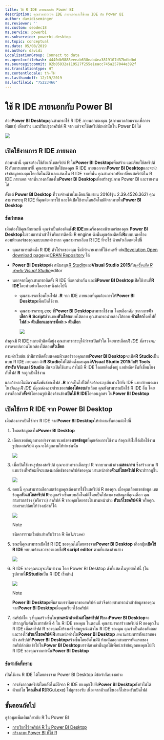 ```yaml
---
title: ใช้ R IDE ภายนอกกับ Power BI
description: คุณสามารถเปิด IDE ภายนอกและใช้งาน IDE กับ Power BI
author: davidiseminger
ms.reviewer: ''
ms.custom: seodec18
ms.service: powerbi
ms.subservice: powerbi-desktop
ms.topic: conceptual
ms.date: 05/08/2019
ms.author: davidi
LocalizationGroup: Connect to data
ms.openlocfilehash: 4440db5888eeeab638eab4ea3819107d37bdbdbd
ms.sourcegitcommit: 02b05932a119527f255e1eacc745a257044e392f
ms.translationtype: HT
ms.contentlocale: th-TH
ms.lasthandoff: 12/19/2019
ms.locfileid: "75223466"
---
```

# <a name="use-an-external-r-ide-with-power-bi"></a>ใช้ R IDE ภายนอกกับ Power BI
ด้วย**Power BI Desktop**คุณสามารถใช้ R IDE ภายนอกของคุณ (สภาพแวดล้อมรวมเพื่อการพัฒนา) เพื่อสร้าง และปรับปรุงสคริปต์ R จาก แล้วจะใช้สคริปต์เหล่านั้นใน Power BI ได้

![](media/desktop-r-ide/r-ide_1a.png)

## <a name="enable-an-external-r-ide"></a>เปิดใช้งานการ R IDE ภายนอก
ก่อนหน้านี้ คุณจะต้องใช้ตัวแก้ไขสคริปต์ R ใน**Power BI Desktop**เพื่อสร้าง และเรียกใช้สคริปต์ R กับการเผยแพร่นี้ คุณสามารถเปิดใช้ของคุณ R IDE ภายนอกจาก**Power BI Desktop**และจะนำเข้าข้อมูลของคุณโดยอัตโนมัติ และแสดงใน R IDE จากที่นั่น คุณสามารถปรับเปลี่ยนสคริปต์ใน R IDE ภายนอก จากนั้นวางกลับลงใน**Power BI Desktop**เพื่อสร้างรูปภาพ Power BI และรายงานได้

ตั้งแต่ **Power BI Desktop** ที่วางจำหน่ายในเดือนกันยายน 2016(รุ่น 2.39.4526.362) คุณสามารถระบุ R IDE ที่คุณต้องการใช้ และได้เปิดใช้งานโดยอัตโนมัติจากภายใน**Power BI Desktop**

### <a name="requirements"></a>ข้อกำหนด
เมื่อต้องใช้คุณลักษณะนี้ คุณจำเป็นต้องติดตั้ง**R IDE**บนเครื่องคอมพิวเตอร์ของคุณ **Power BI Desktop**ไม่รวมการนำเข้าใช้หรือการติดตั้ง R engine ดังนั้นคุณต้องติดตั้ง**R**แบบบนเครื่องคอมพิวเตอร์ของคุณแบบแยกต่างหาก คุณสามารถเลือก R IDE ที่จะใช้ ด้วยตัวเลือกต่อไปนี้

* คุณสามารถติดตั้ง R IDE ตัวโปรดของคุณ ซึ่งมีจำนวนมากที่ใช้งานฟรี เช่น[Revolution Open download page](https://mran.revolutionanalytics.com/download/)และ[CRAN Repository](https://cran.r-project.org/bin/windows/base/) ได้
* **Power BI Desktop**ยัง สนับสนุน[R Studio](https://www.rstudio.com/)และ**Visual Studio 2015**กับ[*เครื่องมือ R สำหรับ Visual Studio*](/visualstudio/rtvs)editor
* นอกจากนี้คุณสามารถติดตั้ง R IDE ที่แตกต่างกัน และมี**Power BI Desktop**เปิดใช้งานที่**R IDE**โดยทำอย่างใดอย่างหนึ่งต่อไปนี้
  
  * คุณสามารถเชื่อมโยงไฟล์ **.R** จาก IDE ภายนอกที่คุณต้องการให้**Power BI Desktop**เพื่อเปิดใช้งาน
  * คุณสามารถระบุ.exe ที่**Power BI Desktop**สามารถใช้งาน โดยเลือก*อื่น ๆ*จากการ**ตัวเลือก R Script**ส่วนของ**ตัวเลือก**แบบโต้ตอบ คุณสามารถนำกล่องโต้ตอบ **ตัวเลือก**โดยไปที่**ไฟล์ > ตัวเลือกและการตั้งค่า > ตัวเลือก**
    
    ![](media/desktop-r-ide/r-ide_1b.png)

ถ้าคุณมี R IDE หลายตัวติดตั้อยู่ง คุณสามารถระบุได้ว่าจะเปิดตัวใด โดยการเลือก*R IDE ที่ตรวจพบ*การดรอปดาวน์ในกล่องโต้ตอบ**ตัวเลือก**

ตามค่าเริ่มต้น ถ้ามีการติดตั้งบนคอมพิวเตอร์ของคุณภาย**Power BI Desktop**จะเปิด**R Studio**เป็นแบบ R IDE ภายนอก ถ้า**R Studio**ไม่ได้ติดตั้งและคุณมี**Visual Studio 2015**กับ**R Tools สำหรับ Visual Studio** มันจะเปิดใช้แทน ถ้าไม่มี R IDE ใดเลยติดตั้งอยู่ แอปพลิเคชันที่เชื่อมโยงกับไฟล์ **R** จะถูกเปิดใช้งาน

และถ้าหากไม่มีความสัมพันธ์ของไฟล์ **.R** อาจเป็นไปได้ที่จะต้องระบุเส้นทางไปยัง IDE แบบกำหนดเอง ใน*เรียกดู R IDE ที่คุณต้องการ*ส่วนของ**กล่องโต้ตอบ**ตัวเลือก คุณยังสามารถเปิดใช้ R IDE อื่น โดยการเลือกตัว**ตั้งค่า**ไอคอนรูปเฟืองด้านข้าง**เปิดใช้ R IDE**ไอคอนลูกศร ใน**Power BI Desktop**

## <a name="launch-an-r-ide-from-power-bi-desktop"></a>เปิดใช้การ R IDE จาก Power BI Desktop
เมื่อต้องการเปิดใช้การ R IDE จาก**Power BI Desktop**ให้ทำตามขั้นตอนต่อไปนี้

1. โหลดข้อมูลลงใน**Power BI Desktop**
2. เลือกเขตข้อมูลบางอย่างจากบานหน้าต่าง**เขตข้อมูล**ที่คุณต้องการใช้งาน ถ้าคุณยังไม่ได้เปิดใช้งานรูปของสคริปต์ คุณจะได้ถูกถามให้ทำเช่นนั้น
   
   ![](media/desktop-r-ide/r-ide_3.png)
3. เมื่อเปิดใช้งานรูปของสคริปต์ คุณจะสามารถเลือกรูป R จากบานหน้าต่าง**แสดงภาพ** ซึ่งสร้างภาพ R แบบว่างที่พร้อมที่จะแสดงผลลัพธ์ของสคริปต์ของคุณ บานหน้าต่าง**ตัวแก้ไขสคริปต์ R**จะปรากฏขึ้น
   
   ![](media/desktop-r-ide/r-ide_4.png)
4. ตอนนี้ คุณสามารถเลือกเขตข้อมูลคุณต้องการใช้ในสคริปต์ R ของคุณ เมื่อคุณเลือกเขตข้อมูล เขตข้อมูล**ตัวแก้ไขสคริปต์ R**จะถูกสร้างขึ้นแบบอัตโนมัติโดยเป็นไปตามเขตข้อมูลที่คุณเลือก คุณสามารถสร้าง (หรือวาง) สคริปต์ R ของคุณโดยตรงในบานหน้าต่าง **ตัวแก้ไขสคริปต์ R** หรือคุณสามารถปล่อยให้ว่างเปล่าก็ได้
   
   ![](media/desktop-r-ide/r-ide_5.png)
   
   > [!NOTE]
   > ชนิดการรวมเริ่มต้นสำหรับวิชวล R คือ*ไม่รวมค่า*
   > 
   > 
5. ขณะนี้คุณสามารถเปิดใช้ R IDE ของคุณได้โดยตรงจาก**Power BI Desktop** เลือกปุ่ม**เปิดใช้ R IDE** พบบนด้านขวาของแถบชื่อ**R script editor** ตามที่แสดงด้านล่าง
   
   ![](media/desktop-r-ide/r-ide_6.png)
6. R IDE ของคุณระบุจะเริ่มทำงาน โดย Power BI Desktop ดังที่แสดงในรูปต่อไปนี้ (ในรูปภาพนี้**RStudio**เป็น R IDE เริ่มต้น)
   
   ![](media/desktop-r-ide/r-ide_7.png)
   
   > [!NOTE]
   > **Power BI Desktop**เพิ่มสามบรรทัดแรกของสคริปต์ แล้วจึงค่อยสามารถนำเข้าข้อมูลของคุณจาก**Power BI Desktop**เมื่อคุณเรียกใช้สคริปต์
   > 
   > 
7. สคริปต์ใด ๆ ที่คุณสร้างขึ้นใน**บานหน้าต่างตัวแก้ไขสคริปต์ R**ของ**Power BI Desktop**จะปรากฏเริ่มต้นในบรรทัดที่ 4 ใน R IDE ของคุณ ในตอนนี้ คุณสามารถสร้างสคริปต์ R ของคุณใน R IDE เมื่อสคริปต์ R ของคุณนั้สร้างเสร็จสมบูรณ์แล้วใน R IDE ของคุณ คุณจำเป็นต้องคัดลอก และวางไว้**ตัวแก้ไขสคริปต์ R**บานหน้าต่างใน**Power BI Desktop** *ยกเว้น*สามบรรทัดแรกของตัว สคริปต์ที่**Power BI Desktop**สร้างขึ้นโดยอัตโนมัติ ห้ามคัดลอกสามบรรทัดแรกของสคริปต์กลับเข้าไปใน**Power BI Desktop**บรรทัดเหล่านั้นถูกใช้เพื่อนำเข้าข้อมูลของคุณไปยัง R IDE ของคุณจากเท่านั้น**Power BI Desktop**

### <a name="known-limitations"></a>ข้อจำกัดที่ทราบ
เปิดใช้งาน R IDE ได้โดยตรงจาก Power BI Desktop มีข้อจำกัดบางอย่าง

* การส่งออกสคริปต์โดยอัตโนมัติจาก R IDE ของคุณไปยัง**Power BI Desktop**ยังทำไม่ได้
* ตัวแก้ไข **ไคลเอ็นต์ R**(RGui.exe) ไม่ถูกรองรับ เนื่องจากตัวแก้ไขเองก็ไม่รองรับเปิดไฟล์

## <a name="next-steps"></a>ขั้นตอนถัดไป
ดูข้อมูลเพิ่มเติมเกี่ยวกับ R ใน Power BI

* [การเรียกใช้สคริปต์ R ใน Power BI Desktop](desktop-r-scripts.md)
* [สร้างภาพ Power BI ที่ใช้ R](desktop-r-visuals.md)

